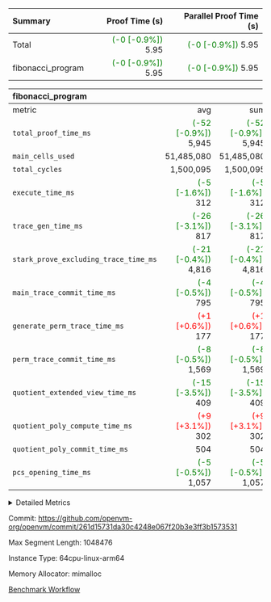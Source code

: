 | Summary | Proof Time (s) | Parallel Proof Time (s) |
|:---|---:|---:|
| Total | <span style='color: green'>(-0 [-0.9%])</span> 5.95 | <span style='color: green'>(-0 [-0.9%])</span> 5.95 |
| fibonacci_program | <span style='color: green'>(-0 [-0.9%])</span> 5.95 | <span style='color: green'>(-0 [-0.9%])</span> 5.95 |


| fibonacci_program |||||
|:---|---:|---:|---:|---:|
|metric|avg|sum|max|min|
| `total_proof_time_ms ` | <span style='color: green'>(-52 [-0.9%])</span> 5,945 | <span style='color: green'>(-52 [-0.9%])</span> 5,945 | <span style='color: green'>(-52 [-0.9%])</span> 5,945 | <span style='color: green'>(-52 [-0.9%])</span> 5,945 |
| `main_cells_used     ` |  51,485,080 |  51,485,080 |  51,485,080 |  51,485,080 |
| `total_cycles        ` |  1,500,095 |  1,500,095 |  1,500,095 |  1,500,095 |
| `execute_time_ms     ` | <span style='color: green'>(-5 [-1.6%])</span> 312 | <span style='color: green'>(-5 [-1.6%])</span> 312 | <span style='color: green'>(-5 [-1.6%])</span> 312 | <span style='color: green'>(-5 [-1.6%])</span> 312 |
| `trace_gen_time_ms   ` | <span style='color: green'>(-26 [-3.1%])</span> 817 | <span style='color: green'>(-26 [-3.1%])</span> 817 | <span style='color: green'>(-26 [-3.1%])</span> 817 | <span style='color: green'>(-26 [-3.1%])</span> 817 |
| `stark_prove_excluding_trace_time_ms` | <span style='color: green'>(-21 [-0.4%])</span> 4,816 | <span style='color: green'>(-21 [-0.4%])</span> 4,816 | <span style='color: green'>(-21 [-0.4%])</span> 4,816 | <span style='color: green'>(-21 [-0.4%])</span> 4,816 |
| `main_trace_commit_time_ms` | <span style='color: green'>(-4 [-0.5%])</span> 795 | <span style='color: green'>(-4 [-0.5%])</span> 795 | <span style='color: green'>(-4 [-0.5%])</span> 795 | <span style='color: green'>(-4 [-0.5%])</span> 795 |
| `generate_perm_trace_time_ms` | <span style='color: red'>(+1 [+0.6%])</span> 177 | <span style='color: red'>(+1 [+0.6%])</span> 177 | <span style='color: red'>(+1 [+0.6%])</span> 177 | <span style='color: red'>(+1 [+0.6%])</span> 177 |
| `perm_trace_commit_time_ms` | <span style='color: green'>(-8 [-0.5%])</span> 1,569 | <span style='color: green'>(-8 [-0.5%])</span> 1,569 | <span style='color: green'>(-8 [-0.5%])</span> 1,569 | <span style='color: green'>(-8 [-0.5%])</span> 1,569 |
| `quotient_extended_view_time_ms` | <span style='color: green'>(-15 [-3.5%])</span> 409 | <span style='color: green'>(-15 [-3.5%])</span> 409 | <span style='color: green'>(-15 [-3.5%])</span> 409 | <span style='color: green'>(-15 [-3.5%])</span> 409 |
| `quotient_poly_compute_time_ms` | <span style='color: red'>(+9 [+3.1%])</span> 302 | <span style='color: red'>(+9 [+3.1%])</span> 302 | <span style='color: red'>(+9 [+3.1%])</span> 302 | <span style='color: red'>(+9 [+3.1%])</span> 302 |
| `quotient_poly_commit_time_ms` |  504 |  504 |  504 |  504 |
| `pcs_opening_time_ms ` | <span style='color: green'>(-5 [-0.5%])</span> 1,057 | <span style='color: green'>(-5 [-0.5%])</span> 1,057 | <span style='color: green'>(-5 [-0.5%])</span> 1,057 | <span style='color: green'>(-5 [-0.5%])</span> 1,057 |



<details>
<summary>Detailed Metrics</summary>

| group | num_segments | keygen_time_ms | commit_exe_time_ms |
| --- | --- | --- | --- |
| fibonacci_program | 1 | 380 | 6 | 

| group | air_name | quotient_deg | interactions | constraints |
| --- | --- | --- | --- | --- |
| fibonacci_program | AccessAdapterAir<16> | 2 | 5 | 14 | 
| fibonacci_program | AccessAdapterAir<2> | 2 | 5 | 14 | 
| fibonacci_program | AccessAdapterAir<32> | 2 | 5 | 14 | 
| fibonacci_program | AccessAdapterAir<4> | 2 | 5 | 14 | 
| fibonacci_program | AccessAdapterAir<64> | 2 | 5 | 14 | 
| fibonacci_program | AccessAdapterAir<8> | 2 | 5 | 14 | 
| fibonacci_program | BitwiseOperationLookupAir<8> | 2 | 2 | 4 | 
| fibonacci_program | MemoryMerkleAir<8> | 2 | 4 | 40 | 
| fibonacci_program | PersistentBoundaryAir<8> | 2 | 3 | 6 | 
| fibonacci_program | PhantomAir | 2 | 3 | 5 | 
| fibonacci_program | Poseidon2PeripheryAir<BabyBearParameters>, 1> | 2 | 1 | 286 | 
| fibonacci_program | ProgramAir | 1 | 1 | 4 | 
| fibonacci_program | RangeTupleCheckerAir<2> | 1 | 1 | 4 | 
| fibonacci_program | Rv32HintStoreAir | 2 | 19 | 35 | 
| fibonacci_program | VariableRangeCheckerAir | 1 | 1 | 4 | 
| fibonacci_program | VmAirWrapper<Rv32BaseAluAdapterAir, BaseAluCoreAir<4, 8> | 2 | 19 | 43 | 
| fibonacci_program | VmAirWrapper<Rv32BaseAluAdapterAir, LessThanCoreAir<4, 8> | 2 | 17 | 39 | 
| fibonacci_program | VmAirWrapper<Rv32BaseAluAdapterAir, ShiftCoreAir<4, 8> | 2 | 23 | 90 | 
| fibonacci_program | VmAirWrapper<Rv32BranchAdapterAir, BranchEqualCoreAir<4> | 2 | 11 | 25 | 
| fibonacci_program | VmAirWrapper<Rv32BranchAdapterAir, BranchLessThanCoreAir<4, 8> | 2 | 13 | 41 | 
| fibonacci_program | VmAirWrapper<Rv32CondRdWriteAdapterAir, Rv32JalLuiCoreAir> | 2 | 10 | 22 | 
| fibonacci_program | VmAirWrapper<Rv32JalrAdapterAir, Rv32JalrCoreAir> | 2 | 16 | 20 | 
| fibonacci_program | VmAirWrapper<Rv32LoadStoreAdapterAir, LoadSignExtendCoreAir<4, 8> | 2 | 18 | 33 | 
| fibonacci_program | VmAirWrapper<Rv32LoadStoreAdapterAir, LoadStoreCoreAir<4> | 2 | 17 | 38 | 
| fibonacci_program | VmAirWrapper<Rv32MultAdapterAir, DivRemCoreAir<4, 8> | 2 | 25 | 88 | 
| fibonacci_program | VmAirWrapper<Rv32MultAdapterAir, MulHCoreAir<4, 8> | 2 | 24 | 38 | 
| fibonacci_program | VmAirWrapper<Rv32MultAdapterAir, MultiplicationCoreAir<4, 8> | 2 | 19 | 26 | 
| fibonacci_program | VmAirWrapper<Rv32RdWriteAdapterAir, Rv32AuipcCoreAir> | 2 | 11 | 15 | 
| fibonacci_program | VmConnectorAir | 2 | 3 | 9 | 

| group | air_name | segment | rows | prep_cols | perm_cols | main_cols | cells |
| --- | --- | --- | --- | --- | --- | --- | --- |
| fibonacci_program | AccessAdapterAir<8> | 0 | 32 |  | 24 | 17 | 1,312 | 
| fibonacci_program | BitwiseOperationLookupAir<8> | 0 | 65,536 | 3 | 8 | 2 | 655,360 | 
| fibonacci_program | MemoryMerkleAir<8> | 0 | 256 |  | 20 | 32 | 13,312 | 
| fibonacci_program | PersistentBoundaryAir<8> | 0 | 32 |  | 12 | 20 | 1,024 | 
| fibonacci_program | PhantomAir | 0 | 2 |  | 12 | 6 | 36 | 
| fibonacci_program | Poseidon2PeripheryAir<BabyBearParameters>, 1> | 0 | 256 |  | 8 | 300 | 78,848 | 
| fibonacci_program | ProgramAir | 0 | 4,096 |  | 8 | 10 | 73,728 | 
| fibonacci_program | RangeTupleCheckerAir<2> | 0 | 524,288 | 2 | 8 | 1 | 4,718,592 | 
| fibonacci_program | Rv32HintStoreAir | 0 | 4 |  | 80 | 32 | 448 | 
| fibonacci_program | VariableRangeCheckerAir | 0 | 262,144 | 2 | 8 | 1 | 2,359,296 | 
| fibonacci_program | VmAirWrapper<Rv32BaseAluAdapterAir, BaseAluCoreAir<4, 8> | 0 | 1,048,576 |  | 80 | 36 | 121,634,816 | 
| fibonacci_program | VmAirWrapper<Rv32BaseAluAdapterAir, LessThanCoreAir<4, 8> | 0 | 524,288 |  | 40 | 37 | 40,370,176 | 
| fibonacci_program | VmAirWrapper<Rv32BranchAdapterAir, BranchEqualCoreAir<4> | 0 | 262,144 |  | 48 | 26 | 19,398,656 | 
| fibonacci_program | VmAirWrapper<Rv32BranchAdapterAir, BranchLessThanCoreAir<4, 8> | 0 | 4 |  | 56 | 32 | 352 | 
| fibonacci_program | VmAirWrapper<Rv32CondRdWriteAdapterAir, Rv32JalLuiCoreAir> | 0 | 131,072 |  | 44 | 18 | 8,126,464 | 
| fibonacci_program | VmAirWrapper<Rv32JalrAdapterAir, Rv32JalrCoreAir> | 0 | 16 |  | 36 | 28 | 1,024 | 
| fibonacci_program | VmAirWrapper<Rv32LoadStoreAdapterAir, LoadStoreCoreAir<4> | 0 | 16 |  | 72 | 40 | 1,792 | 
| fibonacci_program | VmAirWrapper<Rv32RdWriteAdapterAir, Rv32AuipcCoreAir> | 0 | 8 |  | 28 | 21 | 392 | 
| fibonacci_program | VmConnectorAir | 0 | 2 | 1 | 12 | 4 | 32 | 

| group | segment | trace_gen_time_ms | total_proof_time_ms | total_cycles | total_cells | stark_prove_excluding_trace_time_ms | quotient_poly_compute_time_ms | quotient_poly_commit_time_ms | quotient_extended_view_time_ms | perm_trace_commit_time_ms | pcs_opening_time_ms | main_trace_commit_time_ms | main_cells_used | generate_perm_trace_time_ms | execute_time_ms |
| --- | --- | --- | --- | --- | --- | --- | --- | --- | --- | --- | --- | --- | --- | --- | --- |
| fibonacci_program | 0 | 817 | 5,945 | 1,500,095 | 197,435,660 | 4,816 | 302 | 504 | 409 | 1,569 | 1,057 | 795 | 51,485,080 | 177 | 312 | 

</details>


Commit: https://github.com/openvm-org/openvm/commit/261d15731da30c4248e067f20b3e3ff3b1573531

Max Segment Length: 1048476

Instance Type: 64cpu-linux-arm64

Memory Allocator: mimalloc

[Benchmark Workflow](https://github.com/openvm-org/openvm/actions/runs/12961015209)

